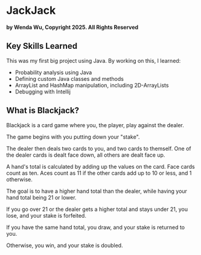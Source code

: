# JackJack
**by Wenda Wu, Copyright 2025. All Rights Reserved**

## Key Skills Learned
This was my first big project using Java. By working on this, I learned:
* Probability analysis using Java
* Defining custom Java classes and methods
* ArrayList and HashMap manipulation, including 2D-ArrayLists
* Debugging with Intellij

## What is Blackjack?
Blackjack is a card game where you, the player, play against the dealer.

The game begins with you putting down your "stake".

The dealer then deals two cards to you, and two cards to themself. One of the dealer cards is dealt face down, all others are dealt face up.

A hand's total is calculated by adding up the values on the card. Face cards count as ten. Aces count as 11 if the other cards add up to 10 or less, and 1 otherwise.

The goal is to have a higher hand total than the dealer, while having your hand total being 21 or lower.

If you go over 21 or the dealer gets a higher total and stays under 21, you lose, and your stake is forfeited.

If you have the same hand total, you draw, and your stake is returned to you.

Otherwise, you win, and your stake is doubled.

